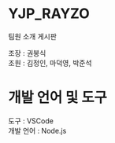 # YJP_RAYZO
팀원 소개 게시판   

조장 : 권봉식   
조원 : 김정인, 마덕영, 박준석   

# 개발 언어 및 도구
도구 : VSCode   
개발 언어 : Node.js   
